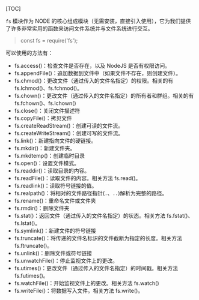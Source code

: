 [TOC]

`fs` 模块作为 NODE 的核心组成模块（无需安装，直接引入使用），它为我们提供了许多非常实用的函数来访问文件系统并与文件系统进行交互。

> const fs = require('fs');

可以使用的方法有：

- fs.access()：检查文件是否存在，以及 NodeJS 是否有权限访问。
- fs.appendFile()：追加数据到文件中（如果文件不存在，则创建文件）。
- fs.chmod()：更改文件（通过传入的文件名指定）的权限。相关的有 fs.lchmod()、fs.fchmod()。
- fs.chown()：更改文件（通过传入的文件名指定）的所有者和群组。相关的有 fs.fchown()、fs.lchown()
- fs.close()：关闭文件描述符
- fs.copyFile()：拷贝文件
- fs.createReadStream()：创建可读的文件流。
- fs.createWriteStream()：创建可写的文件流。
- fs.link()：新建指向文件的硬链接。
- fs.mkdir()：新建文件夹。
- fs.mkdtemp()：创建临时目录
- fs.open()：设置文件模式。
- fs.readdir()：读取目录的内容。
- fs.readFile()：读取文件的内容。相关方法 fs.read()。
- fs.readlink()：读取符号链接的值。
- fs.realpath()：将相对的文件路径指针(`.`、`..`)解析为完整的路径。
- fs.rename()：重命名文件或文件夹
- fs.rmdir()：删除文件夹
- fs.stat()：返回文件（通过传入的文件名指定）的状态。相关方法 fs.fstat()、fs.lstat()。
- fs.symlink()：新建文件的符号链接
- fs.truncate()：将传递的文件名标识的文件截断为指定的长度。相关方法 fs.ftruncate()。
- fs.unlink()：删除文件或符号链接
- fs.unwatchFile()：停止监视文件上的更改。
- fs.utimes()：更改文件（通过传入的文件名指定）的时间戳。相关方法 fs.futimes()。
- fs.watchFile()：开始监视文件上的更改。相关方法 fs.watch()
- fs.writeFile()：将数据写入文件。相关方法 fs.write()。
